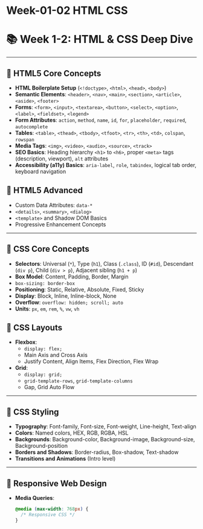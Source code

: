 # Week-01-02 HTML CSS

# 📚 Week 1-2: HTML & CSS Deep Dive

---

## 🔸 HTML5 Core Concepts
- **HTML Boilerplate Setup** (`<!doctype>`, `<html>`, `<head>`, `<body>`)
- **Semantic Elements**: `<header>`, `<nav>`, `<main>`, `<section>`, `<article>`, `<aside>`, `<footer>`
- **Forms**: `<form>`, `<input>`, `<textarea>`, `<button>`, `<select>`, `<option>`, `<label>`, `<fieldset>`, `<legend>`
- **Form Attributes**: `action`, `method`, `name`, `id`, `for`, `placeholder`, `required`, `autocomplete`
- **Tables**: `<table>`, `<thead>`, `<tbody>`, `<tfoot>`, `<tr>`, `<th>`, `<td>`, `colspan`, `rowspan`
- **Media Tags**: `<img>`, `<video>`, `<audio>`, `<source>`, `<track>`
- **SEO Basics**: Heading hierarchy `<h1>` to `<h6>`, proper `<meta>` tags (description, viewport), `alt` attributes
- **Accessibility (a11y) Basics**: `aria-label`, `role`, `tabindex`, logical tab order, keyboard navigation

## 🔸 HTML5 Advanced
- Custom Data Attributes: `data-*`
- `<details>`, `<summary>`, `<dialog>`
- `<template>` and Shadow DOM Basics
- Progressive Enhancement Concepts

---

## 🔸 CSS Core Concepts
- **Selectors**: Universal (`*`), Type (`h1`), Class (`.class`), ID (`#id`), Descendant (`div p`), Child (`div > p`), Adjacent sibling (`h1 + p`)
- **Box Model**: Content, Padding, Border, Margin
- `box-sizing: border-box`
- **Positioning**: Static, Relative, Absolute, Fixed, Sticky
- **Display**: Block, Inline, Inline-block, None
- **Overflow**: `overflow: hidden; scroll; auto`
- **Units**: `px`, `em`, `rem`, `%`, `vw`, `vh`

## 🔸 CSS Layouts
- **Flexbox**:
  - `display: flex;`
  - Main Axis and Cross Axis
  - Justify Content, Align Items, Flex Direction, Flex Wrap
- **Grid**:
  - `display: grid;`
  - `grid-template-rows`, `grid-template-columns`
  - Gap, Grid Auto Flow

---

## 🔸 CSS Styling
- **Typography**: Font-family, Font-size, Font-weight, Line-height, Text-align
- **Colors**: Named colors, HEX, RGB, RGBA, HSL
- **Backgrounds**: Background-color, Background-image, Background-size, Background-position
- **Borders and Shadows**: Border-radius, Box-shadow, Text-shadow
- **Transitions and Animations** (Intro level)

---

## 🔸 Responsive Web Design
- **Media Queries**:
  ```css
  @media (max-width: 768px) {
    /* Responsive CSS */
  }


